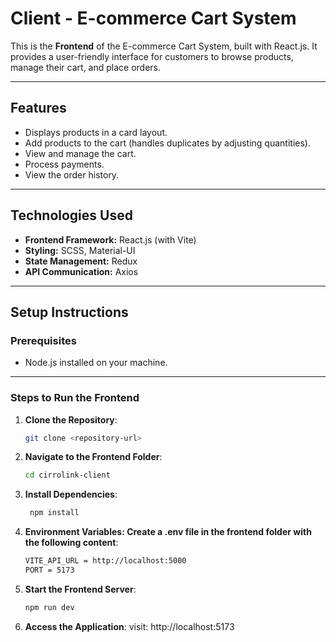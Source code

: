 # Client - E-commerce Cart System

This is the **Frontend** of the E-commerce Cart System, built with React.js. It provides a user-friendly interface for customers to browse products, manage their cart, and place orders.

---

## **Features**
- Displays products in a card layout.
- Add products to the cart (handles duplicates by adjusting quantities).
- View and manage the cart.
- Process payments.
- View the order history.

---

## **Technologies Used**
- **Frontend Framework:** React.js (with Vite)
- **Styling:** SCSS, Material-UI
- **State Management:** Redux
- **API Communication:** Axios

---

## **Setup Instructions**

### Prerequisites
- Node.js installed on your machine.

---

### Steps to Run the Frontend
1. **Clone the Repository**:
   ```bash
   git clone <repository-url>
2. **Navigate to the Frontend Folder**:
   ```bash
   cd cirrolink-client
3. **Install Dependencies**:
   ```bash
    npm install
4. **Environment Variables: Create a .env file in the frontend folder with the following content**:
   ```bash
   VITE_API_URL = http://localhost:5000
   PORT = 5173
5. **Start the Frontend Server**:
   ```bash
   npm run dev
6. **Access the Application**:
   visit: http://localhost:5173
